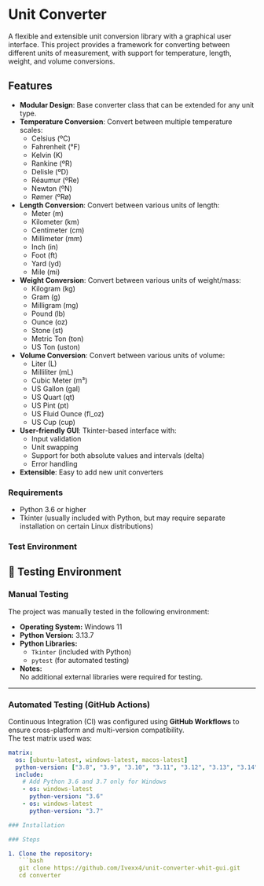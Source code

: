 # Unit Converter

A flexible and extensible unit conversion library with a graphical user interface. This project provides a framework for converting between different units of measurement, with support for temperature, length, weight, and volume conversions.

## Features

- **Modular Design**: Base converter class that can be extended for any unit type.
- **Temperature Conversion**: Convert between multiple temperature scales:
  - Celsius (ºC)
  - Fahrenheit (°F)
  - Kelvin (K)
  - Rankine (ºR)
  - Delisle (ºD)
  - Réaumur (ºRe)
  - Newton (ºN)
  - Rømer (ºRø)
- **Length Conversion**: Convert between various units of length:
  - Meter (m)
  - Kilometer (km)
  - Centimeter (cm)
  - Millimeter (mm)
  - Inch (in)
  - Foot (ft)
  - Yard (yd)
  - Mile (mi)
- **Weight Conversion**: Convert between various units of weight/mass:
  - Kilogram (kg)
  - Gram (g)
  - Milligram (mg)
  - Pound (lb)
  - Ounce (oz)
  - Stone (st)
  - Metric Ton (ton)
  - US Ton (uston)
- **Volume Conversion**: Convert between various units of volume:
  - Liter (L)
  - Milliliter (mL)
  - Cubic Meter (m³)
  - US Gallon (gal)
  - US Quart (qt)
  - US Pint (pt)
  - US Fluid Ounce (fl_oz)
  - US Cup (cup)
- **User-friendly GUI**: Tkinter-based interface with:
  - Input validation
  - Unit swapping
  - Support for both absolute values and intervals (delta)
  - Error handling
- **Extensible**: Easy to add new unit converters

### Requirements

- Python 3.6 or higher
- Tkinter (usually included with Python, but may require separate installation on certain Linux distributions)

### Test Environment

## 🧪 Testing Environment

### Manual Testing
The project was manually tested in the following environment:

- **Operating System:** Windows 11  
- **Python Version:** 3.13.7  
- **Python Libraries:**  
  - `Tkinter` (included with Python)  
  - `pytest` (for automated testing)  
- **Notes:**  
  No additional external libraries were required for testing.

---

### Automated Testing (GitHub Actions)
Continuous Integration (CI) was configured using **GitHub Workflows** to ensure cross-platform and multi-version compatibility.  
The test matrix used was:

```yaml
matrix:
  os: [ubuntu-latest, windows-latest, macos-latest]
  python-version: ["3.8", "3.9", "3.10", "3.11", "3.12", "3.13", "3.14"]
  include:
    # Add Python 3.6 and 3.7 only for Windows
    - os: windows-latest
      python-version: "3.6"
    - os: windows-latest
      python-version: "3.7"

### Installation

### Steps

1. Clone the repository:
   ```bash
   git clone https://github.com/Ivexx4/unit-converter-whit-gui.git
   cd converter

